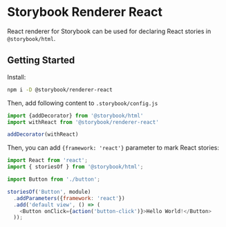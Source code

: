 # Storybook Renderer React

React renderer for Storybook can be used for declaring React stories in `@storybook/html`.

## Getting Started

Install:

```sh
npm i -D @storybook/renderer-react
```

Then, add following content to `.storybook/config.js`

```js
import {addDecorator} from '@storybook/html'
import withReact from '@storybook/renderer-react'

addDecorator(withReact)
```

Then, you can add `{framework: 'react'}` parameter to mark React stories:

```js
import React from 'react';
import { storiesOf } from '@storybook/html';

import Button from './button';

storiesOf('Button', module)
  .addParameters({framework: 'react'})
  .add('default view', () => (
    <Button onClick={action('button-click')}>Hello World!</Button>
  ));
```
